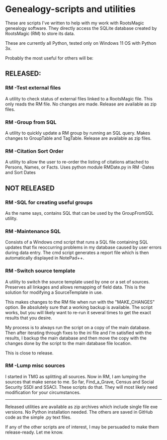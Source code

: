 # Genealogy-scripts and utilities

These are scripts I've written to help with my work with RootsMagic genealogy software. They directly access the SQLite database created by RootsMagic (RM) to store its data.

These are currently all Python, tested only on Windows 11 OS with Python 3x.

Probably the most useful for others will be:

## RELEASED:
### RM -Test external files
A utility to check status of external files linked to a RootsMagic file.
This only reads the RM file. No changes are made.
Release are available as zip files.


### RM -Group from SQL
A utility to quickly update a RM group by running an SQL query.
Makes changes to GroupTable and TagTable.
Release are available as zip files.

### RM -Citation Sort Order
A utility to allow the user to re-order the listing of citations attached to Persons, Names, or Facts. Uses python module RMDate.py in RM -Dates and Sort Dates


## NOT RELEASED
### RM -SQL for creating useful groups
As the name says, contains SQL that can be used by the GroupFromSQL utility.

### RM -Maintenance SQL
Consists of a Windows cmd script that runs a SQL file containing SQL updates 
that fix reoccurring problems in my database caused by user errors during 
data entry. The cmd script generates a report file which is then 
automatically displayed in NotePad++.


### RM -Switch source template
A utility to switch the source template used by one or a set of sources.
Preserves all linkages and allows remapping of field data.
This is the solution for modifying a SourceTemplate in use.

This makes changes to the RM file when run with the "MAKE_CHANGES" option. Be absolutely sure that a working backup is available. The script works, but you will likely want to re-run it several times to get the exact results that you desire.

My process is to always run the script on a copy of the main database. Then after iterating through fixes to the ini file and I'm satisfied with the results, I backup the main database and then move the copy with the changes done by the script to the main database file location.

This is close to release.


### RM -Lump misc sources
I started in TMG as splitting all sources. Now in RM, I am lumping the sources that make sense to me. So far, Find_a_Grave, Census and Social Security SSDI and SSACI. These scripts do that. They will most likely  need modification for your circumstances.
 

 ---

Released utilities are available as zip archives which include single file exe versions. No Python installation needed.
The others are saved in GitHub code as the simple .py text files.


If any of the other scripts are of interest, I may be persuaded to make them release-ready. Let me know.
